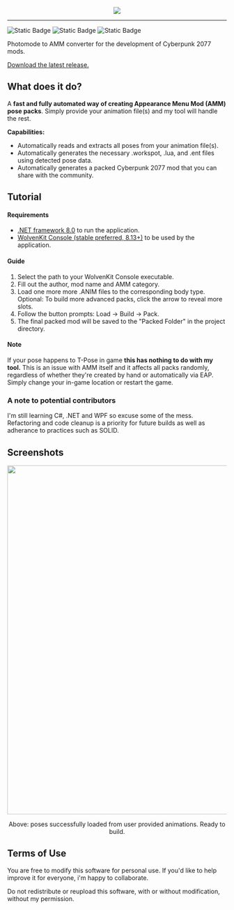 <p align="center">
  <img src="https://i.imgur.com/H6mOAVl.png"/>
</p>

---

![Static Badge](https://img.shields.io/badge/status-active%20development-blue?style=flat&color=%237FFF00)
![Static Badge](https://img.shields.io/badge/platform-windows-blue?style=flat)
![Static Badge](https://img.shields.io/badge/.NET-v8.0%2B-purple)

Photomode to AMM converter for the development of Cyberpunk 2077 mods. 

[Download the latest release.](https://github.com/stndn0/Easy-AMM-Poses/releases)


## What does it do?
A <b> fast and fully automated way of creating Appearance Menu Mod (AMM) pose packs</b>. Simply provide your animation file(s) and my tool will handle the rest. 


<b>Capabilities:</b>
- Automatically reads and extracts all poses from your animation file(s).
- Automatically generates the necessary .workspot, .lua, and .ent files using detected pose data.
- Automatically generates a packed Cyberpunk 2077 mod that you can share with the community.

## Tutorial
#### Requirements
- [.NET framework 8.0](https://dotnet.microsoft.com/en-us/download) to run the application.
- [WolvenKit Console (stable preferred, 8.13+)](https://github.com/WolvenKit/WolvenKit/releases) to be used by the application.

#### Guide
1. Select the path to your WolvenKit Console executable.			
2. Fill out the author, mod name and AMM category. 
3. Load one more more .ANIM files to the corresponding body type.
Optional: To build more advanced packs, click the arrow to reveal more slots.
4. Follow the button prompts: Load -> Build -> Pack.
5. The final packed mod will be saved to the "Packed Folder" in the project directory.

#### Note
If your pose happens to T-Pose in game **this has nothing to do with my tool.** This is an issue with AMM itself and it affects all packs randomly, regardless of whether they're created by hand or automatically via EAP. Simply change your in-game location or restart the game.

### A note to potential contributors
I'm still learning C#, .NET and WPF so excuse some of the mess. Refactoring and code cleanup is a priority for future builds as well as adherance to practices such as SOLID.

## Screenshots
<p align="center">
  <img src="https://i.imgur.com/lUls3ZP.png" height="800"/>
</p>
<p align="center">
  Above: poses successfully loaded from user provided animations. Ready to build.
</p>


## Terms of Use
You are free to modify this software for personal use. If you'd like to help improve it for everyone, i'm happy to collaborate.

Do not redistribute or reupload this software, with or without modification, without my permission. 

